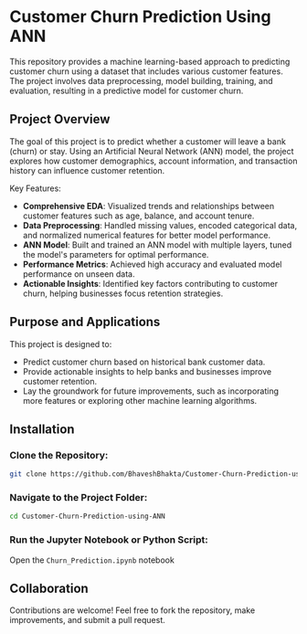 # Customer Churn Prediction Using ANN

This repository provides a machine learning-based approach to predicting customer churn using a dataset that includes various customer features. The project involves data preprocessing, model building, training, and evaluation, resulting in a predictive model for customer churn.

## Project Overview
The goal of this project is to predict whether a customer will leave a bank (churn) or stay. Using an Artificial Neural Network (ANN) model, the project explores how customer demographics, account information, and transaction history can influence customer retention.

Key Features:
- **Comprehensive EDA**: Visualized trends and relationships between customer features such as age, balance, and account tenure.
- **Data Preprocessing**: Handled missing values, encoded categorical data, and normalized numerical features for better model performance.
- **ANN Model**: Built and trained an ANN model with multiple layers, tuned the model's parameters for optimal performance.
- **Performance Metrics**: Achieved high accuracy and evaluated model performance on unseen data.
- **Actionable Insights**: Identified key factors contributing to customer churn, helping businesses focus retention strategies.

## Purpose and Applications
This project is designed to:
- Predict customer churn based on historical bank customer data.
- Provide actionable insights to help banks and businesses improve customer retention.
- Lay the groundwork for future improvements, such as incorporating more features or exploring other machine learning algorithms.

## Installation

### Clone the Repository:

```bash
git clone https://github.com/BhaveshBhakta/Customer-Churn-Prediction-using-ANN.git
```

### Navigate to the Project Folder:

```bash
cd Customer-Churn-Prediction-using-ANN
```


### Run the Jupyter Notebook or Python Script:

Open the `Churn_Prediction.ipynb` notebook 

## Collaboration
Contributions are welcome! Feel free to fork the repository, make improvements, and submit a pull request.

